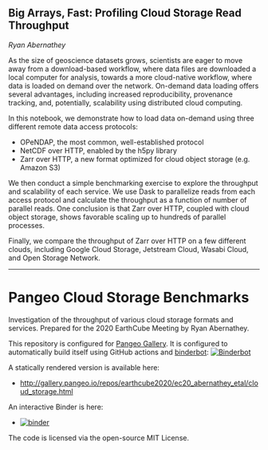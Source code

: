 ## Big Arrays, Fast: Profiling Cloud Storage Read Throughput

*Ryan Abernathey*

As the size of geoscience datasets grows, scientists are eager to move away from a download-based workflow, where data files are downloaded a local computer for analysis, towards a more cloud-native workflow, where data is loaded on demand over the network. On-demand data loading offers several advantages, including increased reproducibility, provenance tracking, and, potentially, scalability using distributed cloud computing.

In this notebook, we demonstrate how to load data on-demand using three different remote data access protocols:

- OPeNDAP, the most common, well-established protocol
- NetCDF over HTTP, enabled by the h5py library
- Zarr over HTTP, a new format optimized for cloud object storage (e.g. Amazon S3)

We then conduct a simple benchmarking exercise to explore the throughput and scalability of each service. We use Dask to parallelize reads from each access protocol and calculate the throughput as a function of number of parallel reads. One conclusion is that Zarr over HTTP, coupled with cloud object storage, shows favorable scaling up to hundreds of parallel processes.

Finally, we compare the throughput of Zarr over HTTP on a few different clouds, including Google Cloud Storage, Jetstream Cloud, Wasabi Cloud, and Open Storage Network.

---- 

# Pangeo Cloud Storage Benchmarks

Investigation of the throughput of various cloud storage formats and services.
Prepared for the 2020 EarthCube Meeting by Ryan Abernathey.

This repository is configured for [Pangeo Gallery](http://gallery.pangeo.io/).
It is configured to automatically build itself using GitHub actions and
[binderbot](https://github.com/pangeo-gallery/binderbot): [![Binderbot](https://github.com/earthcube2020/ec20_abernathey_etal/workflows/Binderbot/badge.svg)](https://github.com/earthcube2020/ec20_abernathey_etal/actions?query=workflow%3ABinderbot)

A statically rendered version is available here:
- <http://gallery.pangeo.io/repos/earthcube2020/ec20_abernathey_etal/cloud_storage.html>

An interactive Binder is here:
- [![binder](https://mybinder.org/badge_logo.svg?style=flat-square)](https://binder.pangeo.io/v2/gh/pangeo-gallery/default-binder/master/?urlpath=git-pull?repo=https://github.com/earthcube2020/ec20_abernathey_etal%26amp%3Burlpath=lab/tree/ec20_abernathey_etal/cloud_storage.ipynb%3Fautodecode)

The code is licensed via the open-source MIT License.
